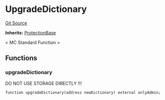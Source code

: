 # UpgradeDictionary
[Git Source](https://github.com/metacontract/mc/blob/df7a49283d8212c99bebd64a186325e91d34c075/plugin-functions/std/functions/protected/UpgradeDictionary.sol)

**Inherits:**
[ProtectionBase](/plugin-functions/std/functions/protected/protection/ProtectionBase.sol/abstract.ProtectionBase)

< MC Standard Function >


## Functions
### upgradeDictionary

DO NOT USE STORAGE DIRECTLY !!!


```solidity
function upgradeDictionary(address newDictionary) external onlyAdmin;
```

